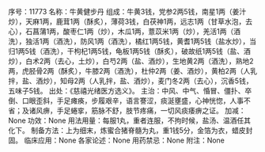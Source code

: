 序号：11773
名称：牛黄健步丹
组成：牛黄3钱，党参2两5钱，南星1两（姜汁炒），天麻1两，鹿茸1两（酥炙），薄荷3钱，白茯神1两，远志1两（甘草水泡，去心），石菖蒲1两，酸枣仁1两（炒），木瓜1两，薏苡米1两（炒），羌活1两（酒洗），独活1两（酒洗），防风1两（酒洗），橘红1两5钱，黄耆1两5钱（盐水炒），当归1两5钱（酒洗），干枸杞1两5钱，龟板1两5钱（酥炙），破故纸1两5钱（盐、酒炒），白术2两（去心，土炒），白芍2两（盐、酒炒），生地黄2两（酒洗），熟地2两，虎胫骨2两（酥炙），牛膝2两（酒洗），杜仲2两（姜、酒炒），黄柏2两（人乳拌，盐、酒炒），知母2两（人乳拌，盐、酒炒），麦门冬2两（去心），沉香5钱，五味子5钱。
出处：《慈禧光绪医方选义》。
主治：中风、中气、惛冒、僵扑、卒倒、口眼歪斜，手足瘫痪，步履艰辛，语言謇涩，痰涎壅盛，心神恍惚，人事不省；及诸风痹，手足蜷挛，筋脉不舒，肢节疼痛，一切风痰痿痹之证。
加减：None
功效：None
用法用量：每服1丸，重者连服，不拘时候，盐汤、温酒任其化下。
制备方法：上为细末，炼蜜合猪脊髓为丸，重1钱5分，金箔为衣，蜡皮封固。
临床应用：None
各家论述：None
用药禁忌：None
附注：None
